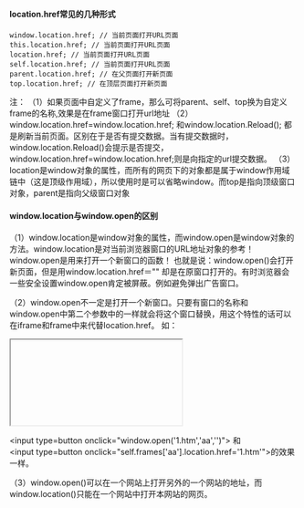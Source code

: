 #### location.href常见的几种形式
```
window.location.href; // 当前页面打开URL页面
this.location.href; // 当前页面打开URL页面
location.href; // 当前页面打开URL页面
self.location.href; // 当前页面打开URL页面
parent.location.href; // 在父页面打开新页面
top.location.href; // 在顶层页面打开新页面 
```
注：
（1）如果页面中自定义了frame，那么可将parent、self、top换为自定义frame的名称,效果是在frame窗口打开url地址
（2）window.location.href=window.location.href; 和window.location.Reload(); 都是刷新当前页面。区别在于是否有提交数据。当有提交数据时，window.location.Reload()会提示是否提交，window.location.href=window.location.href;则是向指定的url提交数据。
（3）location是window对象的属性，而所有的网页下的对象都是属于window作用域链中（这是顶级作用域），所以使用时是可以省略window。而top是指向顶级窗口对象，parent是指向父级窗口对象

#### window.location与window.open的区别

（1）window.location是window对象的属性，而window.open是window对象的方法。window.location是对当前浏览器窗口的URL地址对象的参考！window.open是用来打开一个新窗口的函数！ 也就是说：window.open()会打开新页面，但是用window.location.href＝"" 却是在原窗口打开的。有时浏览器会一些安全设置window.open肯定被屏蔽。例如避免弹出广告窗口。

（2）window.open不一定是打开一个新窗口。只要有窗口的名称和window.open中第二个参数中的一样就会将这个窗口替换，用这个特性的话可以在iframe和frame中来代替location.href。 如：
<iframe name="aa"></iframe>   

<input type=button   οnclick="window.open('1.htm','aa','')">
和   
<input type=button   οnclick="self.frames['aa'].location.href='1.htm'">的效果一样。

（3）window.open()可以在一个网站上打开另外的一个网站的地址，而window.location()只能在一个网站中打开本网站的网页。